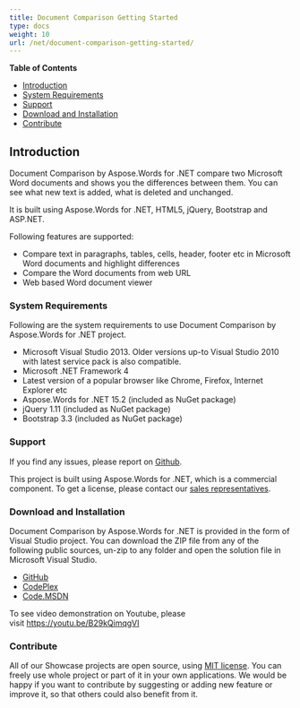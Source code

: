 ```yaml
---
title: Document Comparison Getting Started
type: docs
weight: 10
url: /net/document-comparison-getting-started/
---
```


**Table of Contents**

- [Introduction](#DocumentComparisonGettingStarted-Introduction)
- [System Requirements](#DocumentComparisonGettingStarted-SystemRequirements)
- [Support](#DocumentComparisonGettingStarted-Support)
- [Download and Installation](#DocumentComparisonGettingStarted-DownloadandInstallation)
- [Contribute](#DocumentComparisonGettingStarted-Contribute)

## Introduction

Document Comparison by Aspose.Words for .NET compare two Microsoft Word documents and shows you the differences between them. You can see what new text is added, what is deleted and unchanged.

It is built using Aspose.Words for .NET, HTML5, jQuery, Bootstrap and ASP.NET.

Following features are supported:

- Compare text in paragraphs, tables, cells, header, footer etc in Microsoft Word documents and highlight differences
- Compare the Word documents from web URL
- Web based Word document viewer

### System Requirements

Following are the system requirements to use Document Comparison by Aspose.Words for .NET project.

- Microsoft Visual Studio 2013. Older versions up-to Visual Studio 2010 with latest service pack is also compatible.
- Microsoft .NET Framework 4
- Latest version of a popular browser like Chrome, Firefox, Internet Explorer etc
- Aspose.Words for .NET 15.2 (included as NuGet package)
- jQuery 1.11 (included as NuGet package)
- Bootstrap 3.3 (included as NuGet package)

### Support

If you find any issues, please report on [Github](https://github.com/AsposeShowcase/Document_Comparison_by_Aspose_Words_for_NET/issues).

This project is built using Aspose.Words for .NET, which is a commercial component. To get a license, please contact our [sales representatives](http://www.aspose.com/community/forums/aspose.purchase/220/showforum.aspx).

### Download and Installation

Document Comparison by Aspose.Words for .NET is provided in the form of Visual Studio project. You can download the ZIP file from any of the following public sources, un-zip to any folder and open the solution file in Microsoft Visual Studio.

- [GitHub](https://github.com/aspose-words/Aspose.Words-for-.NET)
- [CodePlex](https://worddocumentcomparison.codeplex.com/)
- [Code.MSDN](https://code.msdn.microsoft.com/Document-Comparison-by-b4c49161)

To see video demonstration on Youtube, please visit <https://youtu.be/B29kQimqgVI>

### Contribute

All of our Showcase projects are open source, using [MIT license](https://worddocumentcomparison.codeplex.com/license). You can freely use whole project or part of it in your own applications. We would be happy if you want to contribute by suggesting or adding new feature or improve it, so that others could also benefit from it.
